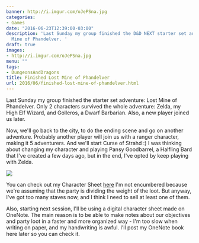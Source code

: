 ```yaml
---
banner: http://i.imgur.com/oJePSna.jpg
categories:
- Games
date: "2016-06-23T12:39:00-03:00"
description: 'Last Sunday my group finished the D&D NEXT starter set adventure: Lost
  Mine of Phandelver. '
draft: true
images:
- http://i.imgur.com/oJePSna.jpg
menu: ""
tags:
- DungeonsAndDragons
title: Finished Lost Mine of Phandelver
url: 2016/06/finished-lost-mine-of-phandelver.html
---
```


Last Sunday my group finished the starter set adventure: Lost Mine of Phandelver. 
Only 2 characters survived the whole adventure: Zelda, my High Elf Wizard, and Golleros, a Dwarf Barbarian. 
Also, a new player joined us later.

<!--more-->

Now, we'll go back to the city, to do the ending scene and go on another adventure. 
Probably another player will join us with a ranger character, making it 5 adventurers. 
And we'll start Curse of Strahd :) 
I was thinking about changing my character and playing Pansy Goodbarrel, a Halfling Bard that I've created a few days ago, 
but in the end, I've opted by keep playing with Zelda.

<img src="http://i.imgur.com/6ThXPoK.png" class="img-medium">

You can check out my Character Sheet [here](https://drive.google.com/file/d/0BzbyjB7sLmTJR1FyZkhhSFpZeDQ/view?usp=sharing)
I'm not encumbered because we're assuming that the party is dividing the weight of the loot. 
But anyway, I've got too many staves now, and I think I need to sell at least one of them.

Also, starting next session, I'll be using a digital character sheet made on OneNote. 
The main reason is to be able to make notes about our objectives and party loot in a faster and more organized way - 
I'm too slow when writing on paper, and my handwriting is awful. I'll post my OneNote book here later so you can check it.
